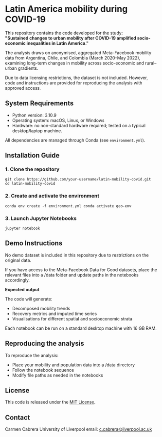 # Latin America mobility during COVID-19

This repository contains the code developed for the study:\
**"Sustained changes to urban mobility after COVID-19 amplified socio-economic inequalities in Latin America."**

The analysis draws on anonymised, aggregated Meta-Facebook mobility data from Argentina, Chile, and Colombia (March 2020–May 2022), examining long-term changes in mobility across socio-economic and rural–urban gradients.

Due to data licensing restrictions, the dataset is not included. However, code and instructions are provided for reproducing the analysis with approved access.



## System Requirements

-   Python version: 3.10.9
-   Operating system: macOS, Linux, or Windows
-   Hardware: no non-standard hardware required; tested on a typical desktop/laptop machine.

All dependencies are managed through Conda (see `environment.yml`).



## Installation Guide

### 1. Clone the repository

```{bash}
git clone https://github.com/your-username/latin-mobility-covid.git 
cd latin-mobility-covid
```

### 2. Create and activate the environment

```{bash}
conda env create -f environment.yml conda activate geo-env
```

### 3. Launch Jupyter Notebooks

```{r}
jupyter notebook
```



## Demo Instructions

No demo dataset is included in this repository due to restrictions on the original data.

If you have access to the Meta-Facebook Data for Good datasets, place the relevant files into a /data folder and update paths in the notebooks accordingly.

**Expected output**

The code will generate:

-   Decomposed mobility trends
-   Recovery metrics and imputed time series
-   Visualisations for different spatial and socioeconomic strata

Each notebook can be run on a standard desktop machine with 16 GB RAM.



## Reproducing the analysis

To reproduce the analysis:

-   Place your mobility and population data into a /data directory
-   Follow the notebook sequence
-   Modify file paths as needed in the notebooks



## License

This code is released under the [MIT License](LICENSE).



## Contact

Carmen Cabrera
University of Liverpool
email: c.cabrera@liverpool.ac.uk
